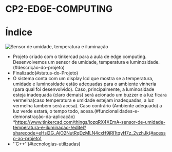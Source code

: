 # CP2-EDGE-COMPUTING


# Índice 

![Sensor de umidade, temperatura e iluminação ](https://github.com/LivNS/CP2-EDGE-COMPUTING/assets/118857876/bc584b89-0ccf-4c9b-8acf-6a8f6832ff7d)
* Projeto criado com o tinkercad para a aula de edge computing. Desenvolvemos um sensor de umidade, temperatura e luminosidade.(#descrição-do-projeto)
* Finalizado(#status-do-Projeto)
* O sistema conta com um display lcd que mostra se a temperatura, umidade e luminosidade estão adequadas para o ambiente vinheria (para qual foi desenvolvido). Caso, principalmente, a luminosidade esteja inadequada (claro demais) será acionado um buzzer e a luz ficara vermelha(caso temperatura e umidade estejam inadequadas, a luz vermelha também será acesa). Caso contrário (Ambiente adequado) a luz verde estará, o tempo todo, acesa.(#funcionalidades-e-demonstração-da-aplicação)
*https://www.tinkercad.com/things/lozqRX4XEmA-sensor-de-umidade-temperatura-e-iluminacao-/editel?sharecode=eHsl2G_AjO2NutRqDzMLN4cxH9jRI1tqyH7z_2vzhJk(#acesso-ao-projeto)
* ''C++''(#tecnologias-utilizadas)

